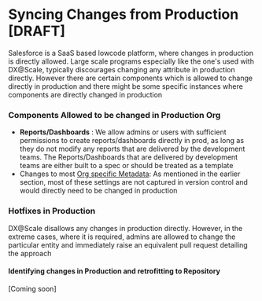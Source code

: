 # Syncing Changes from Production \[DRAFT\]

Salesforce is a SaaS based lowcode platform, where changes in production is directly allowed. Large scale programs especially like the one's used with DX@Scale, typically discourages changing any attribute in production directly. However there are certain components which is allowed to change directly in production and there might be some specific instances where components are directly changed in production

### Components Allowed to be changed in Production Org

* **Reports/Dashboards** :  We allow admins or users with sufficient permissions to create reports/dashboards directly in prod, as long as they do not modify any reports that are delivered by the development teams. The Reports/Dashboards that are delivered by development teams are either built to a spec or should be treated as a template
* Changes to most  [Org specific Metadata](../scm/dealing-with-sensitive-metadata/):  As mentioned in the earlier section, most of these settings are not captured in version control and would directly need to be changed in production

### Hotfixes in Production

DX@Scale disallows any changes in production directly. However, in the extreme cases, where it is required, admins are allowed to change the particular entity and immediately raise an equivalent pull request detailing the approach

#### Identifying changes in Production and retrofitting to Repository

\[Coming soon\]




